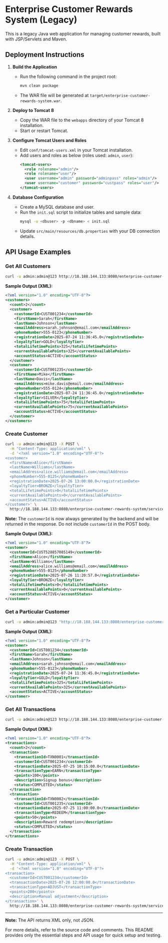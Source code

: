 # Enterprise Customer Rewards System (Legacy)

This is a legacy Java web application for managing customer rewards, built with JSP/Servlets and Maven.

## Deployment Instructions

1. **Build the Application**
   - Run the following command in the project root:
     ```sh
     mvn clean package
     ```
   - The WAR file will be generated at `target/enterprise-customer-rewards-system.war`.

2. **Deploy to Tomcat 8**
   - Copy the WAR file to the `webapps` directory of your Tomcat 8 installation.
   - Start or restart Tomcat.

3. **Configure Tomcat Users and Roles**
   - Edit `conf/tomcat-users.xml` in your Tomcat installation.
   - Add users and roles as below (roles used: `admin`, `user`):
     ```xml
     <tomcat-users>
       <role rolename="admin"/>
       <role rolename="user"/>
       <user username="admin" password="adminpass" roles="admin"/>
       <user username="customer" password="custpass" roles="user"/>
     </tomcat-users>
     ```

4. **Database Configuration**
   - Create a MySQL database and user.
   - Run the `init.sql` script to initialize tables and sample data:
     ```sh
     mysql -u <dbuser> -p <dbname> < init.sql
     ```
   - Update `src/main/resources/db.properties` with your DB connection details.

## API Usage Examples

### Get All Customers
```sh
curl -u admin:admin@123 http://18.188.144.133:8080/enterprise-customer-rewards-system/service/customers
```
**Sample Output (XML):**
```xml
<?xml version="1.0" encoding="UTF-8"?>
<customers>
  <count>2</count>
  <customer>
    <customerId>CUST001234</customerId>
    <firstName>Sarah</firstName>
    <lastName>Johnson</lastName>
    <emailAddress>sarah.johnson@email.com</emailAddress>
    <phoneNumber>555-0123</phoneNumber>
    <registrationDate>2025-07-24 11:36:45.0</registrationDate>
    <loyaltyTier>GOLD</loyaltyTier>
    <totalLifetimePoints>325</totalLifetimePoints>
    <currentAvailablePoints>325</currentAvailablePoints>
    <accountStatus>ACTIVE</accountStatus>
  </customer>
  <customer>
    <customerId>CUST001235</customerId>
    <firstName>Mike</firstName>
    <lastName>Davis</lastName>
    <emailAddress>mike.davis@email.com</emailAddress>
    <phoneNumber>555-0124</phoneNumber>
    <registrationDate>2025-07-24 11:36:45.0</registrationDate>
    <loyaltyTier>SILVER</loyaltyTier>
    <totalLifetimePoints>75</totalLifetimePoints>
    <currentAvailablePoints>75</currentAvailablePoints>
    <accountStatus>ACTIVE</accountStatus>
  </customer>
</customers>
```



### Create Customer
```sh
curl -u admin:admin@123 -X POST \
  -H "Content-Type: application/xml" \
  -d '<?xml version="1.0" encoding="UTF-8"?>
<customer>
  <firstName>Alice</firstName>
  <lastName>Williams</lastName>
  <emailAddress>alice.williams@email.com</emailAddress>
  <phoneNumber>555-0125</phoneNumber>
  <registrationDate>2025-07-26 13:00:00.0</registrationDate>
  <loyaltyTier>BRONZE</loyaltyTier>
  <totalLifetimePoints>0</totalLifetimePoints>
  <currentAvailablePoints>0</currentAvailablePoints>
  <accountStatus>ACTIVE</accountStatus>
</customer>' \
  http://18.188.144.133:8080/enterprise-customer-rewards-system/service/customers
```

**Note:** The `customerId` is now always generated by the backend and will be returned in the response. Do not include `customerId` in the POST body.

**Sample Output (XML):**
```xml
<?xml version="1.0" encoding="UTF-8"?>
<customer>
  <customerId>CUST528857085149</customerId>
  <firstName>Alice</firstName>
  <lastName>Williams</lastName>
  <emailAddress>alice.williams@email.com</emailAddress>
  <phoneNumber>555-0125</phoneNumber>
  <registrationDate>2025-07-26 11:20:57.0</registrationDate>
  <loyaltyTier>BRONZE</loyaltyTier>
  <totalLifetimePoints>0</totalLifetimePoints>
  <currentAvailablePoints>0</currentAvailablePoints>
  <accountStatus>ACTIVE</accountStatus>
</customer>
```

### Get a Particular Customer
```sh
curl -u admin:admin@123 "http://18.188.144.133:8080/enterprise-customer-rewards-system/service/customers?customerId=CUST001234"
```
**Sample Output (XML):**
```xml
<?xml version="1.0" encoding="UTF-8"?>
<customer>
  <customerId>CUST001234</customerId>
  <firstName>Sarah</firstName>
  <lastName>Johnson</lastName>
  <emailAddress>sarah.johnson@email.com</emailAddress>
  <phoneNumber>555-0123</phoneNumber>
  <registrationDate>2025-07-24 11:36:45.0</registrationDate>
  <loyaltyTier>GOLD</loyaltyTier>
  <totalLifetimePoints>325</totalLifetimePoints>
  <currentAvailablePoints>325</currentAvailablePoints>
  <accountStatus>ACTIVE</accountStatus>
</customer>
```

### Get All Transactions
```sh
curl -u admin:admin@123 http://18.188.144.133:8080/enterprise-customer-rewards-system/service/transactions
```
**Sample Output (XML):**
```xml
<?xml version="1.0" encoding="UTF-8"?>
<transactions>
  <count>2</count>
  <transaction>
    <transactionId>TXN0001</transactionId>
    <customerId>CUST001234</customerId>
    <transactionDate>2025-07-25 10:15:00.0</transactionDate>
    <transactionType>EARN</transactionType>
    <points>100</points>
    <description>Signup bonus</description>
    <status>COMPLETED</status>
  </transaction>
  <transaction>
    <transactionId>TXN0002</transactionId>
    <customerId>CUST001235</customerId>
    <transactionDate>2025-07-25 11:00:00.0</transactionDate>
    <transactionType>REDEEM</transactionType>
    <points>50</points>
    <description>Reward redemption</description>
    <status>COMPLETED</status>
  </transaction>
</transactions>
```

### Create Transaction
```sh
curl -u admin:admin@123 -X POST \
  -H "Content-Type: application/xml" \
  -d '<?xml version="1.0" encoding="UTF-8"?>
<transaction>
  <customerId>CUST001234</customerId>
  <transactionDate>2025-07-26 12:00:00.0</transactionDate>
  <transactionType>ADJUST</transactionType>
  <points>200</points>
  <description>Manual adjustment</description>
</transaction>' \
  http://18.188.144.133:8080/enterprise-customer-rewards-system/service/transactions
```

---

**Note:** The API returns XML only, not JSON.

For more details, refer to the source code and comments. This README provides only the essential steps and API usage for quick setup and testing.
